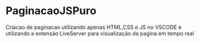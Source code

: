 # PaginacaoJSPuro
Criacao de paginacao utilizando apenas HTML,CSS e JS no VSCODE e utilizando a extensão LiveServer para visualização da pagina em tempo real
